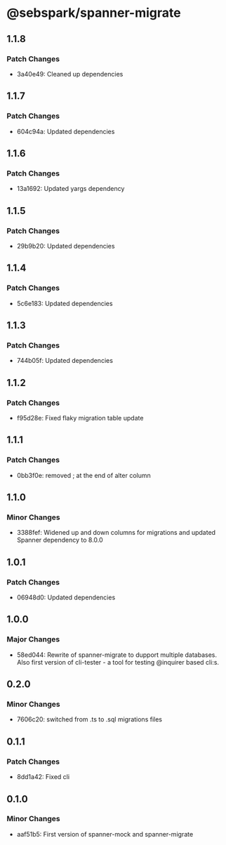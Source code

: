 # @sebspark/spanner-migrate

## 1.1.8

### Patch Changes

- 3a40e49: Cleaned up dependencies

## 1.1.7

### Patch Changes

- 604c94a: Updated dependencies

## 1.1.6

### Patch Changes

- 13a1692: Updated yargs dependency

## 1.1.5

### Patch Changes

- 29b9b20: Updated dependencies

## 1.1.4

### Patch Changes

- 5c6e183: Updated dependencies

## 1.1.3

### Patch Changes

- 744b05f: Updated dependencies

## 1.1.2

### Patch Changes

- f95d28e: Fixed flaky migration table update

## 1.1.1

### Patch Changes

- 0bb3f0e: removed ; at the end of alter column

## 1.1.0

### Minor Changes

- 3388fef: Widened up and down columns for migrations and updated Spanner dependency to 8.0.0

## 1.0.1

### Patch Changes

- 06948d0: Updated dependencies

## 1.0.0

### Major Changes

- 58ed044: Rewrite of spanner-migrate to dupport multiple databases. Also first version of cli-tester - a tool for testing @inquirer based cli:s.

## 0.2.0

### Minor Changes

- 7606c20: switched from .ts to .sql migrations files

## 0.1.1

### Patch Changes

- 8dd1a42: Fixed cli

## 0.1.0

### Minor Changes

- aaf51b5: First version of spanner-mock and spanner-migrate
